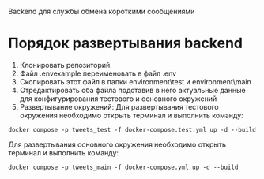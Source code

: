 Backend для службы обмена короткими сообщениями

# Порядок развертывания backend
1. Клонировать репозиторий.
2. Файл .envexample переименовать в файл .env
3. Скопировать этот файл в папки environment\test и environment\main
4. Отредактировать оба файла подставив в него актуальные данные для конфигурирования тестового и основного окружений
5. Развертывание окружений:
Для развертывания тестового окружения необходимо открыть терминал и выполнить команду:

`docker compose -p tweets_test -f docker-compose.test.yml up -d --build`

Для развертывания основного окружения необходимо открыть терминал и выполнить команду:

`docker compose -p tweets_main -f docker-compose.yml up -d --build`
